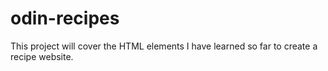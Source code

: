 # odin-recipes
This project will cover the HTML elements I have learned so far to create a recipe website.